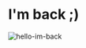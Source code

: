 # I'm back ;)
![hello-im-back](https://user-images.githubusercontent.com/65067826/137173227-06f0a218-0e11-4dc3-94be-1bfd2320a203.jpg)

